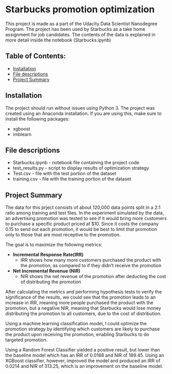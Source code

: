 # Starbucks promotion optimization
This project is made as a part of the Udacity Data Scientist Nanodegree Program. The project has been used by Starbucks as a take home assignment for job candidates. The contents of the data is explained in more detail inside the notebook (Starbucks.ipynb)

## Table of Contents:
- [Installation](#installation)
- [File descriptions](#file-descriptions)
- [Project Summary](#project-summary)

## Installation
The project should run without issues using Python 3. The project was created using an Anaconda installation. If you are using this, make sure to install the following packages:
- xgboost
- imblearn

## File descriptions
- Starbucks.ipynb - notebook file containing the project code
- test_results.py - script to display results of optimization strategy
- Test.csv - file with the test portion of the dataset
- training.csv - file with the training portion of the dataset

## Project Summary
The data for this prject consists of about 120,000 data points split in a 2:1 ratio among training and test files. In the experiment simulated by the data, an advertising promotion was tested to see if it would bring more customers to purchase a specific product priced at $10. Since it costs the company 0.15 to send out each promotion, it would be best to limit that promotion only to those that are most receptive to the promotion.

The goal is to maximize the following metrics:
- **Incremental Response Rate(IRR)**
    - IRR shows how many more customers purchased the product with the promotion, as compared to if they didn't receive the promotion
- **Net Incremental Revenue (NIR)**
    - NIR shows the net revenue of the promotion after deducting the cost of distributing the promotion

After calculating the metrics and performing hypothesis tests to verify the significance of the results, we could see that the promotion leads to an increase in IRR, meaning more people purchased the product with the promotion, but a negative NIR, meaning that Starbucks would lose money distributing the promotion to all customers, due to the cost of distribution.

Using a machine learning classification model, I could optimize the promotion strategy by identifying which customers are likely to purchase the product upon receiving the promotion, enabling Starbucks to do targeted promotion. 

Using a Random Forest Classifier yielded a positive result, but lower than the baseline model which has an IRR of 0.0188 and NIR of 189.45. Using an XGBoost classifier, however, improved the model and produced an IRR of 0.0214 and NIR of 313.25, which is an improvement on the baseline model.
